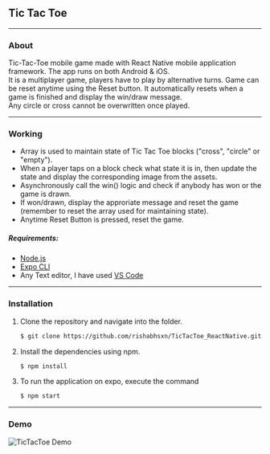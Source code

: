 ## Tic Tac Toe
---

### About  
Tic-Tac-Toe mobile game made with React Native mobile application framework. The app runs on both Android & iOS.  
It is a multiplayer game, players have to play by alternative turns. Game can be reset anytime using the Reset button. It automatically resets when a game is finished and display the win/draw message.  
Any circle or cross cannot be overwritten once played.

---

### Working
* Array is used to maintain state of Tic Tac Toe blocks ("cross", "circle" or "empty").
* When a player taps on a block check what state it is in, then update the state and display the corresponding image from the assets.
* Asynchronously call the win() logic and check if anybody has won or the game is drawn.
* If won/drawn, display the approriate message and reset the game (remember to reset the array used for maintaining state).
* Anytime Reset Button is pressed, reset the game.  

##### Requirements:  
* [Node.js](https://nodejs.org/en/)
* [Expo CLI](https://docs.expo.io/versions/latest/workflow/expo-cli/)  
* Any Text editor, I have used [VS Code](https://code.visualstudio.com/)  
 
---

### Installation  
1. Clone the repository and navigate into the folder.
   ```bash
   $ git clone https://github.com/rishabhsxn/TicTacToe_ReactNative.git   
   ```         
2. Install the dependencies using npm.     
    ```bash
   $ npm install   
    ```  
3. To run the application on expo, execute the command   
    ```bash
   $ npm start   
    ```   
---

### Demo  
![TicTacToe Demo](https://media.giphy.com/media/UtVuveY1oJHt29O57T/giphy.gif)
